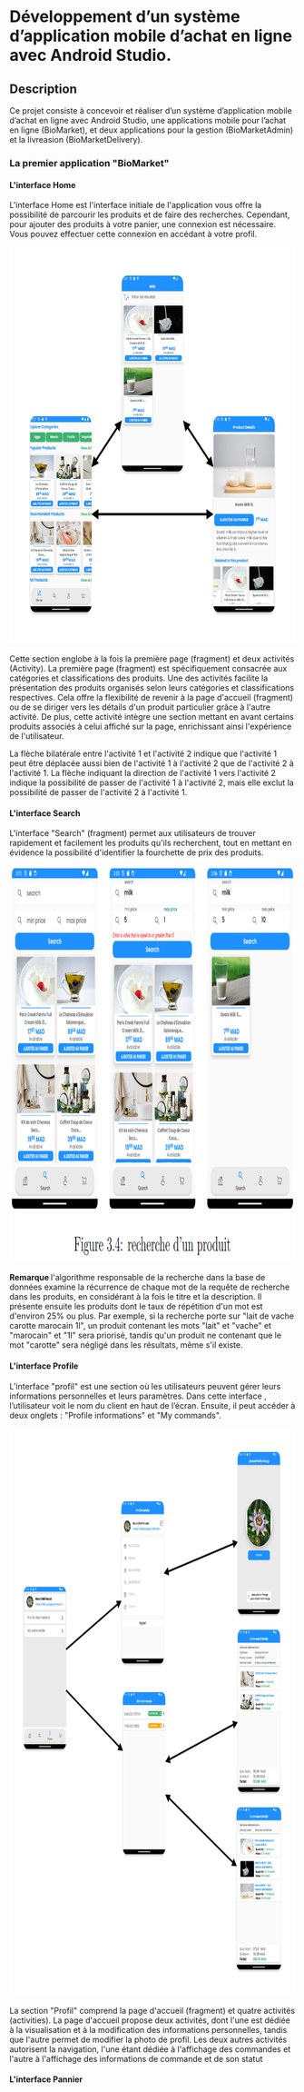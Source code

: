 <h1 align="left">Développement d’un système d’application mobile d’achat en ligne avec Android Studio.</h1>

<h2 align="left">Description</h2>
Ce projet consiste à concevoir et réaliser d’un système d’application mobile d’achat en ligne avec Android Studio, une applications mobile pour l’achat en ligne (BioMarket), et deux applications pour la gestion (BioMarketAdmin) et la livreasion (BioMarketDelivery).

<h3 align="left">La premier application "BioMarket"</h3>

<h4 align="left">L'interface Home</h4>
L'interface Home est l'interface initiale de l'application vous offre la possibilité de parcourir les produits et de faire des recherches. Cependant, pour ajouter des produits à votre panier, une connexion est nécessaire. Vous pouvez effectuer cette connexion en accédant à votre profil.
<p align="center">
  <img src="https://github.com/Fouad011/imagesBioMarketSystem/blob/main/interfaceHome.jpg" height="700"/>
</p>

<!--Cette section comprend la première page (fragment) et deux activités (Activity), la la première page (fragment) Contient les catégories et les classifications, une activité permet l’affichage des produits par catégories et classifications, Il contient une section qui peut certains produits associés au produit affiché sur cette page, Par lequel vous pouvez revenir à la page d’accueil (fragment) ou aller aux détails d’un produit particulier (l'autre activité).-->

Cette section englobe à la fois la première page (fragment) et deux activités (Activity). La première page (fragment) est spécifiquement consacrée aux catégories et classifications des produits. Une des activités facilite la présentation des produits organisés selon leurs catégories et classifications respectives. Cela offre la flexibilité de revenir à la page d'accueil (fragment) ou de se diriger vers les détails d'un produit particulier grâce à l'autre activité. De plus, cette activité intègre une section mettant en avant certains produits associés à celui affiché sur la page, enrichissant ainsi l'expérience de l'utilisateur.

La flèche bilatérale entre l'activité 1 et l'activité 2 indique que l'activité 1 peut être déplacée aussi bien de l'activité 1 à l'activité 2 que de l'activité 2 à l'activité 1.
La flèche indiquant la direction de l'activité 1 vers l'activité 2 indique la possibilité de passer de l'activité 1 à l'activité 2, mais elle exclut la possibilité de passer de l'activité 2 à l'activité 1.



<h4 align="left">L'interface Search</h4>
L'interface "Search" (fragment) permet aux utilisateurs de trouver rapidement et facilement les produits qu'ils recherchent, tout en mettant en évidence la possibilité d'identifier la fourchette de prix des produits.

<p align="center">
  <img src="https://github.com/Fouad011/imagesBioMarketSystem/blob/main/recherche.png" height="700"/>
</p>

<b>Remarque </b>
l'algorithme responsable de la recherche dans la base de données examine la récurrence de chaque mot de la requête de recherche dans les produits, en considérant à la fois le titre et la description. Il présente ensuite les produits dont le taux de répétition d'un mot est d'environ 25% ou plus. Par exemple, si la recherche porte sur "lait de vache carotte marocain 1l", un produit contenant les mots "lait" et "vache" et "marocain" et "1l" sera priorisé, tandis qu'un produit ne contenant que le mot "carotte" sera négligé dans les résultats, même s'il existe.



<h4 align="left">L'interface Profile</h4>
L’interface "profil" est une section où les utilisateurs peuvent gérer leurs informations personnelles et leurs paramètres. Dans cette interface , l’utilisateur voit le nom du client en haut de l’écran. Ensuite, il peut accéder à deux onglets : "Profile informations" et "My commands".

<p align="center">
  <img src="https://github.com/Fouad011/imagesBioMarketSystem/blob/main/ProfilShema.jpg" height="1000"/>
</p>

La section "Profil" comprend la page d'accueil (fragment) et quatre activités (activities). La page d'accueil propose deux activités, dont l'une est dédiée à la visualisation et à la modification des informations personnelles, tandis que l'autre permet de modifier la photo de profil. Les deux autres activités autorisent la navigation, l'une étant dédiée à l'affichage des commandes et l'autre à l'affichage des informations de commande et de son statut


<h4 align="left">L'interface Pannier</h4>







<!-- h2 align="left">Le but du projet système BioMarket</h3>
<h2 align="left">Les vues du projet et comment les utiliser.</h3>
<h2 align="left">Des liens pertinents et des personnes à contacter pour plus d'informations</h3>-->










<!--- 🌱Learning all about **Telecommunications Systems, Network and Web development**

- 💬 Ask me about **Python, C++, HTML, CSS, JavaScript, PHP, SQL, MYSQL**

<h3 align="left">Connect with me:</h3>
<p align="left">
<a href="https://twitter.com/mourchid43" target="blank"><img align="center" src="https://raw.githubusercontent.com/rahuldkjain/github-profile-readme-generator/master/src/images/icons/Social/twitter.svg" alt="mourchid43" height="30" width="40" /></a>
<a href="https://linkedin.com/in/fouad011" target="blank"><img align="center" src="https://raw.githubusercontent.com/rahuldkjain/github-profile-readme-generator/master/src/images/icons/Social/linked-in-alt.svg" alt="fouad011" height="30" width="40" /></a>
<a href="https://instagram.com/m.fouad42" target="blank"><img align="center" src="https://raw.githubusercontent.com/rahuldkjain/github-profile-readme-generator/master/src/images/icons/Social/instagram.svg" alt="m.fouad42" height="30" width="40" /></a>
</p>

<h3 align="left">Languages and Tools:</h3>
<p align="left"> <a href="https://www.arduino.cc/" target="_blank" rel="noreferrer"> <img src="https://cdn.worldvectorlogo.com/logos/arduino-1.svg" alt="arduino" width="40" height="40"/> </a> <a href="https://www.gnu.org/software/bash/" target="_blank" rel="noreferrer"> <img src="https://www.vectorlogo.zone/logos/gnu_bash/gnu_bash-icon.svg" alt="bash" width="40" height="40"/> </a> <a href="https://www.w3schools.com/cpp/" target="_blank" rel="noreferrer"> <img src="https://raw.githubusercontent.com/devicons/devicon/master/icons/cplusplus/cplusplus-original.svg" alt="cplusplus" width="40" height="40"/> </a> <a href="https://www.w3schools.com/css/" target="_blank" rel="noreferrer"> <img src="https://raw.githubusercontent.com/devicons/devicon/master/icons/css3/css3-original-wordmark.svg" alt="css3" width="40" height="40"/> </a> <a href="https://www.w3.org/html/" target="_blank" rel="noreferrer"> <img src="https://raw.githubusercontent.com/devicons/devicon/master/icons/html5/html5-original-wordmark.svg" alt="html5" width="40" height="40"/> </a> <a href="https://developer.mozilla.org/en-US/docs/Web/JavaScript" target="_blank" rel="noreferrer"> <img src="https://raw.githubusercontent.com/devicons/devicon/master/icons/javascript/javascript-original.svg" alt="javascript" width="40" height="40"/> </a> <a href="https://www.linux.org/" target="_blank" rel="noreferrer"> <img src="https://raw.githubusercontent.com/devicons/devicon/master/icons/linux/linux-original.svg" alt="linux" width="40" height="40"/> </a> <a href="https://www.mysql.com/" target="_blank" rel="noreferrer"> <img src="https://raw.githubusercontent.com/devicons/devicon/master/icons/mysql/mysql-original-wordmark.svg" alt="mysql" width="40" height="40"/> </a> <a href="https://www.python.org" target="_blank" rel="noreferrer"> <img src="https://raw.githubusercontent.com/devicons/devicon/master/icons/python/python-original.svg" alt="python" width="40" height="40"/> </a> </p>-->

